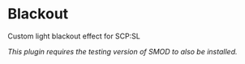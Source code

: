 # Blackout
Custom light blackout effect for SCP:SL


*This plugin requires the testing version of SMOD to also be installed.*
